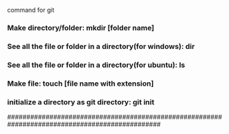 command for git
### Make directory/folder: <nbsp> mkdir [folder name]
### See all the file or folder in a directory(for windows):   dir
### See all the file or folder in a directory(for ubuntu):    ls
### Make file:                                                touch [file name with extension]
### initialize a directory as git directory:                  git init
################################################################################################

